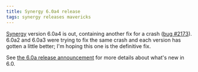 ```yaml
---
title: Synergy 6.0a4 release
tags: synergy releases mavericks
---
```


[Synergy](/wiki/Synergy) version 6.0a4 is out, containing another fix for a crash ([bug \#2173](/issues/2173)). 6.0a2 and 6.0a3 were trying to fix the same crash and each version has gotten a little better; I'm hoping this one is the definitive fix.

See [the 6.0a release announcement](/blog/synergy-6.0a-release) for more details about what's new in 6.0.
